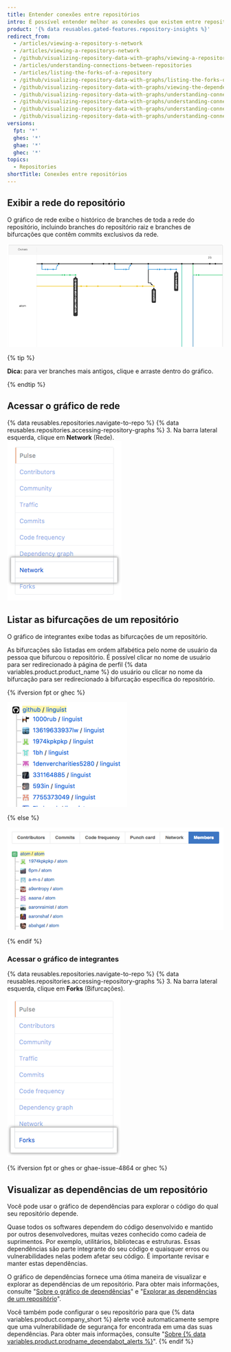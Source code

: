 ```yaml
---
title: Entender conexões entre repositórios
intro: É possível entender melhor as conexões que existem entre repositórios visualizando a rede e as bifurcações de um repositório e os projetos que dependem do repositório.
product: '{% data reusables.gated-features.repository-insights %}'
redirect_from:
  - /articles/viewing-a-repository-s-network
  - /articles/viewing-a-repositorys-network
  - /github/visualizing-repository-data-with-graphs/viewing-a-repositorys-network
  - /articles/understanding-connections-between-repositories
  - /articles/listing-the-forks-of-a-repository
  - /github/visualizing-repository-data-with-graphs/listing-the-forks-of-a-repository
  - /github/visualizing-repository-data-with-graphs/viewing-the-dependencies-of-a-repository
  - /github/visualizing-repository-data-with-graphs/understanding-connections-between-repositories
  - /github/visualizing-repository-data-with-graphs/understanding-connections-between-repositories/viewing-a-repositorys-network
  - /github/visualizing-repository-data-with-graphs/understanding-connections-between-repositories/listing-the-forks-of-a-repository
  - /github/visualizing-repository-data-with-graphs/understanding-connections-between-repositories/viewing-the-dependencies-of-a-repository
versions:
  fpt: '*'
  ghes: '*'
  ghae: '*'
  ghec: '*'
topics:
  - Repositories
shortTitle: Conexões entre repositórios
---
```


## Exibir a rede do repositório

O gráfico de rede exibe o histórico de branches de toda a rede do repositório, incluindo branches do repositório raiz e branches de bifurcações que contêm commits exclusivos da rede.

![Gráfico de rede do repositório](/assets/images/help/graphs/repo_network_graph.png)

{% tip %}

**Dica:** para ver branches mais antigos, clique e arraste dentro do gráfico.

{% endtip %}

## Acessar o gráfico de rede

{% data reusables.repositories.navigate-to-repo %}
{% data reusables.repositories.accessing-repository-graphs %}
3. Na barra lateral esquerda, clique em **Network** (Rede). ![Guia Network (Rede)](/assets/images/help/graphs/network_tab.png)

## Listar as bifurcações de um repositório

O gráfico de integrantes exibe todas as bifurcações de um repositório.

As bifurcações são listadas em ordem alfabética pelo nome de usuário da pessoa que bifurcou o repositório. É possível clicar no nome de usuário para ser redirecionado à página de perfil {% data variables.product.product_name %} do usuário ou clicar no nome da bifurcação para ser redirecionado à bifurcação específica do repositório.

{% ifversion fpt or ghec %}

![Gráfico de integrantes do repositório](/assets/images/help/graphs/repo_forks_graph_dotcom.png)

{% else %}

![Gráfico de integrantes do repositório](/assets/images/help/graphs/repo_members_graph.png)

{% endif %}

### Acessar o gráfico de integrantes

{% data reusables.repositories.navigate-to-repo %}
{% data reusables.repositories.accessing-repository-graphs %}
3. Na barra lateral esquerda, clique em **Forks** (Bifurcações). ![Aba Forks (Bifurcações)](/assets/images/help/graphs/graphs-sidebar-forks-tab.png)

{% ifversion fpt or ghes or ghae-issue-4864 or ghec %}
## Visualizar as dependências de um repositório

Você pode usar o gráfico de dependências para explorar o código do qual seu repositório depende.

Quase todos os softwares dependem do código desenvolvido e mantido por outros desenvolvedores, muitas vezes conhecido como cadeia de suprimentos. Por exemplo, utilitários, bibliotecas e estruturas. Essas dependências são parte integrante do seu código e quaisquer erros ou vulnerabilidades nelas podem afetar seu código. É importante revisar e manter estas dependências.

O gráfico de dependências fornece uma ótima maneira de visualizar e explorar as dependências de um repositório. Para obter mais informações, consulte "[Sobre o gráfico de dependências](/code-security/supply-chain-security/about-the-dependency-graph)" e "[Explorar as dependências de um repositório](/code-security/supply-chain-security/exploring-the-dependencies-of-a-repository)".

Você também pode configurar o seu repositório para que {% data variables.product.company_short %} alerte você automaticamente sempre que uma vulnerabilidade de segurança for encontrada em uma das suas dependências. Para obter mais informações, consulte "[Sobre {% data variables.product.prodname_dependabot_alerts %}](/github/managing-security-vulnerabilities/about-alerts-for-vulnerable-dependencies)".
{% endif %}
